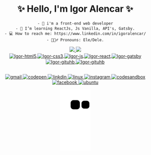 <h1 align="center">✨ Hello, I'm Igor Alencar ✨</h1>  
<div align="center">
    
    - 🤖 i'm a front-end web developer
    - 🧠 I’m learning ReactJs, Js Vanilla, API's, Gatsby.
    - 💻 How to reach me: https://www.linkedin.com/in/igoralencar/
    - 🙋🏻‍♂️ Pronouns: Ele/Dele.
      
</div>
<div align="center">
  <a href="https://github.com/Al3ncar">
  <img src="https://github-readme-stats.vercel.app/api?username=Al3ncar&show_icons=true&theme=github_dark&include_all_commits=true&count_private=true"  height="150em">
  <img height="150em" src="https://github-readme-stats.vercel.app/api/top-langs/?username=Al3ncar&layout=compact&langs_count=18&theme=github_dark"/> 
</div>
<div align="center">
    
</div>


<div align="center">
    <img align="center" alt="Igor-html5" height="40" width="40" src="https://cdn.jsdelivr.net/gh/devicons/devicon/icons/html5/html5-plain.svg"/>
    <img align="center" alt="Igor-css3" height="40" width="40" src="https://cdn.jsdelivr.net/gh/devicons/devicon/icons/css3/css3-plain.svg"/>
    <img align="center" alt="Igor-js" height="40" width="40" src="https://cdn.jsdelivr.net/gh/devicons/devicon/icons/javascript/javascript-plain.svg"/>
    <img align="center" alt="Igor-react" height="40" width="40" src="https://cdn.jsdelivr.net/gh/devicons/devicon/icons/react/react-original.svg"/>
    <img align="center" alt="Igor-gatsby" height="40" width="40" src="https://cdn.jsdelivr.net/gh/devicons/devicon/icons/gatsby/gatsby-original.svg"/>
    <img align="center" alt="Igor-gituhb" height="40" width="40" src="https://cdn.jsdelivr.net/gh/devicons/devicon/icons/github/github-original.svg"/>
    <img align="center" alt="Igor-gituhb" height="40" width="40" src="https://cdn.jsdelivr.net/gh/devicons/devicon/icons/git/git-original.svg" />
</div>
  
##

<div align="center"> 
  <a href="" target="_blank">
    <img src="https://img.shields.io/badge/Gmail-D14836?style=for-the-badge&logo=gmail&logoColor=white" alt="gmail">
  </a>
  <a href="https://codepen.io/Bastos-Alencar" target="_blank">
    <img src="https://img.shields.io/badge/Codepen-000000?style=for-the-badge&logo=codepen&logoColor=white" alt="codepen">
  </a>
  <a href="" target="_blank">
    <img src="https://img.shields.io/badge/LinkedIn-0077B5?style=for-the-badge&logo=linkedin&logoColor=white" alt="linkdin">
  </a>
  <a href="" target="_blank">
    <img src="https://img.shields.io/badge/Linux-FCC624?style=for-the-badge&logo=linux&logoColor=black" alt="linux">
  </a>
  <a href="https://www.instagram.com/alb.zl_03/" target="_blank">
    <img src="https://img.shields.io/badge/Instagram-E4405F?style=for-the-badge&logo=instagram&logoColor=white" alt="instagram">
  </a>
  <a href="https://codesandbox.io/u/alencar29htcss" target="_blank">
    <img src="https://img.shields.io/badge/Codesandbox-000000?style=for-the-badge&logo=CodeSandbox&logoColor=white" alt="codesandbox">
  </a>
  <a href="https://www.facebook.com/profile.php?id=1000096400" target="_blank">
    <img src="https://img.shields.io/badge/Facebook-1877F2?style=for-the-badge&logo=facebook&logoColor=white" alt="facebook">
  </a>
  <a href="" target="_blank">
    <img src="https://img.shields.io/badge/Ubuntu-E95420?style=for-the-badge&logo=ubuntu&logoColor=white" alt="ubuntu">
  </a>

   ![Snake animation](https://github.com/Al3ncar/Al3ncar/blob/output/github-contribution-grid-snake.svg)
  
</div>
  
  
